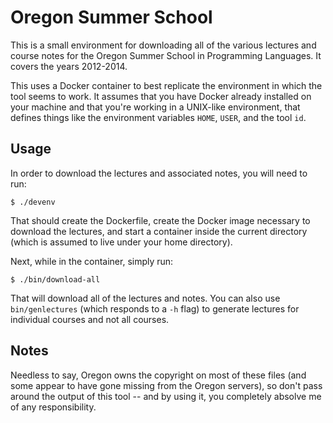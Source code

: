 # Oregon Summer School

This is a small environment for downloading all of the various lectures and course notes for the Oregon Summer School in Programming Languages. It covers the years 2012-2014.

This uses a Docker container to best replicate the environment in which the tool seems to work. It assumes that you have Docker already installed on your machine and that you're working in a UNIX-like environment, that defines things like the environment variables `HOME`, `USER`, and the tool `id`.

## Usage

In order to download the lectures and associated notes, you will need to run:

```
$ ./devenv
```

That should create the Dockerfile, create the Docker image necessary to download the lectures, and start a container inside the current directory (which is assumed to live under your home directory).

Next, while in the container, simply run:

```
$ ./bin/download-all
```

That will download all of the lectures and notes. You can also use `bin/genlectures` (which responds to a `-h` flag) to generate lectures for individual courses and not all courses.

## Notes

Needless to say, Oregon owns the copyright on most of these files (and some appear to have gone missing from the Oregon servers), so don't pass around the output of this tool -- and by using it, you completely absolve me of any responsibility.
